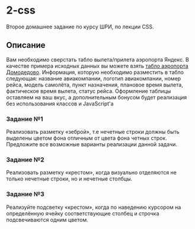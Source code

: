 # 2-css

Второе домашнее задание по курсу ШРИ, по лекции CSS.

## Описание
Вам необходимо сверстать табло вылета/прилета аэропорта Яндекс. В качестве примера исходных данных вы можете взять [табло аэропорта Домодедово](http://www.domodedovo.ru/ru/main/airindicator/flightnew/). Информация, которую необходимо разместить в табло следующая: название авиакомпании, логотип авиакомпании, номер рейса, модель самолёта, пункт назначения, плановое время вылета, фактическое время вылета, статус рейса. Оформление таблицы оставляем на ваш вкус, а дополнительным бонусом будет реализация без использования классов и JavaScript'а


### Задание №1
Реализовать разметку «зеброй», т.е нечетные строки должны быть выделены цветом фона отличным от цвета фона четных строк.
Предложите все возможные варианты реализации данной задачи.

### Задание №2
Реализовать разметку «крестом», когда визуально отделяются не только нечетные строки, но и нечетные столбцы.

### Задание №3
Реализуйте подсветку «крестом», когда по наведению курсором на определённую ячейку соответствующие столбец и строчка подсвечиваются одним цветом.